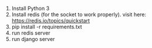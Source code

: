 1. Install Python 3
2. Install redis (for the socket to work properly). visit here: https://redis.io/topics/quickstart
3. pip install -r requirements.txt
4. run redis server
5. run django server